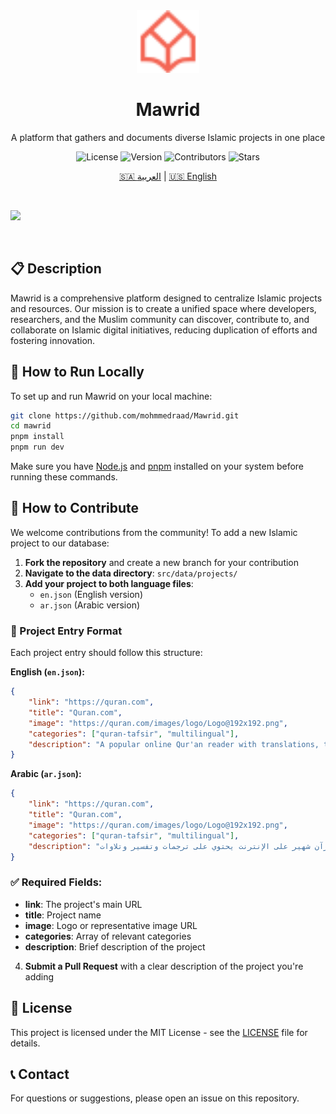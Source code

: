 <div align="center">
  <img src="./public/logo.png" height="100" alt="Mawrid Logo"/>
  <h1>Mawrid</h1>
  <p>A platform that gathers and documents diverse Islamic projects in one place</p>
  
![License](https://img.shields.io/badge/license-MIT-blue.svg)
![Version](https://img.shields.io/github/package-json/v/mohmmedraad/mawrid)
![Contributors](https://img.shields.io/github/contributors/mohmmedraad/mawrid)
![Stars](https://img.shields.io/github/stars/mohmmedraad/mawrid?style=social)

[🇸🇦 العربية](README.ar.md) | [🇺🇸 English](README.md)

</div>

<br/>

![](https://i.imgur.com/waxVImv.png)

<br/>

## 📋 Description

Mawrid is a comprehensive platform designed to centralize Islamic projects and resources. Our mission is to create a unified space where developers, researchers, and the Muslim community can discover, contribute to, and collaborate on Islamic digital initiatives, reducing duplication of efforts and fostering innovation.

## 🚀 How to Run Locally

To set up and run Mawrid on your local machine:

```bash
git clone https://github.com/mohmmedraad/Mawrid.git
cd mawrid
pnpm install
pnpm run dev
```

Make sure you have [Node.js](https://nodejs.org/) and [pnpm](https://pnpm.io/) installed on your system before running these commands.

## 🤝 How to Contribute

We welcome contributions from the community! To add a new Islamic project to our database:

1. **Fork the repository** and create a new branch for your contribution
2. **Navigate to the data directory**: `src/data/projects/`
3. **Add your project to both language files**:
    - `en.json` (English version)
    - `ar.json` (Arabic version)

### 📝 Project Entry Format

Each project entry should follow this structure:

**English (`en.json`):**

```json
{
    "link": "https://quran.com",
    "title": "Quran.com",
    "image": "https://quran.com/images/logo/Logo@192x192.png",
    "categories": ["quran-tafsir", "multilingual"],
    "description": "A popular online Qur'an reader with translations, tafsir, and recitations."
}
```

**Arabic (`ar.json`):**

```json
{
    "link": "https://quran.com",
    "title": "Quran.com",
    "image": "https://quran.com/images/logo/Logo@192x192.png",
    "categories": ["quran-tafsir", "multilingual"],
    "description": "قارئ قرآن شهير على الإنترنت يحتوي على ترجمات وتفسير وتلاوات."
}
```

### ✅ Required Fields:

-   **link**: The project's main URL
-   **title**: Project name
-   **image**: Logo or representative image URL
-   **categories**: Array of relevant categories
-   **description**: Brief description of the project

4. **Submit a Pull Request** with a clear description of the project you're adding

## 📄 License

This project is licensed under the MIT License - see the [LICENSE](LICENSE) file for details.

## 📞 Contact

For questions or suggestions, please open an issue on this repository.
